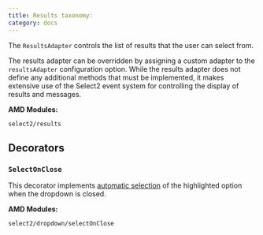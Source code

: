 ```yaml
---
title: Results taxonomy:
category: docs
---
```


The `ResultsAdapter` controls the list of results that the user can select from.

The results adapter can be overridden by assigning a custom adapter to the `resultsAdapter` configuration option. While
the results adapter does not define any additional methods that must be implemented, it makes extensive use of the
Select2 event system for controlling the display of results and messages.

**AMD Modules:**

`select2/results`

## Decorators

### `SelectOnClose`

This decorator implements [automatic selection](/dropdown#automatic-selection) of the highlighted option when the
dropdown is closed.

**AMD Modules:**

`select2/dropdown/selectOnClose`
